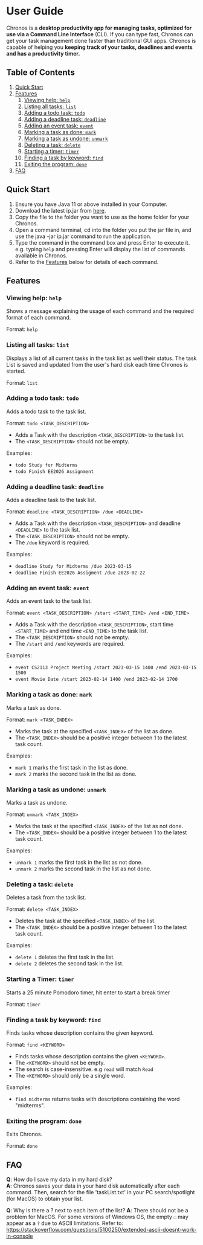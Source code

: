 # User Guide
Chronos is a **desktop productivity app for managing tasks, optimized for use via a Command Line Interface** (CLI).
If you can type fast, Chronos can get your task management done faster than traditional GUI apps. Chronos is capable of
helping you **keeping track of your tasks, deadlines and events and has a productivity timer.**

## Table of Contents
1. [Quick Start](#quick-start)
2. [Features](#features)
    1. [Viewing help: `help`](#viewing-help-help)
    2. [Listing all tasks: `list`](#listing-all-tasks-list)
    3. [Adding a todo task: `todo`](#adding-a-todo-task-todo)
    4. [Adding a deadline task: `deadline`](#adding-a-deadline-task-deadline)
    5. [Adding an event task: `event`](#adding-an-event-task-event)
    6. [Marking a task as done: `mark`](#marking-a-task-as-done-mark)
    7. [Marking a task as undone: `unmark`](#marking-a-task-as-undone-unmark)
    8. [Deleting a task: `delete`](#deleting-a-task-delete)
    9. [Starting a timer: `timer`](#starting-a-timer-timer)
   10. [Finding a task by keyword: `find`](#finding-a-task-by-keyword-find)
   11. [Exiting the program: `done`](#exiting-the-program-bye)
3. [FAQ](#faq)


## Quick Start
1. Ensure you have Java 11 or above installed in your Computer.
2. Download the latest ip.jar from [here]().
3. Copy the file to the folder you want to use as the home folder for your Chronos.
4. Open a command terminal, cd into the folder you put the jar file in, and use the java -jar
   ip.jar command to run the application.
5. Type the command in the command box and press Enter to execute it.
   e.g. typing `help` and pressing Enter will display the list of commands available in Chronos.
6. Refer to the [Features](#features) below for details of each command.

## Features

### Viewing help: `help`

Shows a message explaining the usage of each command and the required format of each command.

Format: `help`

### Listing all tasks: `list`

Displays a list of all current tasks in the task list as well their status. The task List is saved and updated from
the user's hard disk each time Chronos is started.

Format: `list`

### Adding a todo task: `todo`

Adds a todo task to the task list.

Format: `todo <TASK_DESCRIPTION>`
- Adds a Task with the description `<TASK_DESCRIPTION>` to the task list.
- The `<TASK_DESCRIPTION>` should not be empty.

Examples:
- `todo Study for Midterms`
- `todo Finish EE2026 Assignment`

### Adding a deadline task: `deadline`

Adds a deadline task to the task list.

Format: `deadline <TASK_DESCRIPTION> /due <DEADLINE>`

- Adds a Task with the description `<TASK_DESCRIPTION>` and deadline `<DEADLINE>` to the task list.
- The `<TASK_DESCRIPTION>` should not be empty.
- The `/due` keyword is required.

Examples:
- `deadline Study for Midterms /due 2023-03-15`
- `deadline Finish EE2026 Assigment /due 2023-02-22`

### Adding an event task: `event`

Adds an event task to the task list.

Format: `event <TASK_DESCRIPTION> /start <START_TIME> /end <END_TIME>`

- Adds a Task with the description `<TASK_DESCRIPTION>`, start time `<START_TIME>`
  and end time `<END_TIME>` to the task list.
- The `<TASK_DESCRIPTION>` should not be empty.
- The `/start` and `/end` keywords are required.

Examples:
- `event CS2113 Project Meeting /start 2023-03-15 1400 /end 2023-03-15 1500`
- `event Movie Date /start 2023-02-14 1400 /end 2023-02-14 1700`

### Marking a task as done: `mark`

Marks a task as done.

Format: `mark <TASK_INDEX>`

- Marks the task at the specified `<TASK_INDEX>` of the list as done.
- The `<TASK_INDEX>` should be a positive integer between 1 to the latest task count.

Examples:
- `mark 1` marks the first task in the list as done.
- `mark 2` marks the second task in the list as done.

### Marking a task as undone: `unmark`

Marks a task as undone.

Format: `unmark <TASK_INDEX>`

- Marks the task at the specified `<TASK_INDEX>` of the list as not done.
- The `<TASK_INDEX>` should be a positive integer between 1 to the latest task count.

Examples:
- `unmark 1` marks the first task in the list as not done.
- `unmark 2` marks the second task in the list as not done.

### Deleting a task: `delete`

Deletes a task from the task list.

Format: `delete <TASK_INDEX>`

- Deletes the task at the specified `<TASK_INDEX>` of the list.
- The `<TASK_INDEX>` should be a positive integer between 1 to the latest task count.

Examples:
- `delete 1` deletes the first task in the list.
- `delete 2` deletes the second task in the list.

### Starting a Timer: `timer`

Starts a 25 minute Pomodoro timer, hit enter to start a break timer

Format: `timer`

### Finding a task by keyword: `find`

Finds tasks whose description contains the given keyword.

Format: `find <KEYWORD>`

- Finds tasks whose description contains the given `<KEYWORD>`.
- The `<KEYWORD>` should not be empty.
- The search is case-insensitive. e.g `read` will match `Read`
- The `<KEYWORD>` should only be a single word.

Examples:
- `find midterms` returns tasks with descriptions containing the word "midterms".

### Exiting the program: `done`

Exits Chronos.

Format: `done`

## FAQ

**Q**: How do I save my data in my hard disk?  
**A**: Chronos saves your data in your hard disk automatically after each command. Then, search for the file 'taskList.txt' 
        in your PC search/spotlight (for MacOS) to obtain your list.
        
**Q**: Why is there a ? next to each item of the list?
**A**: There should not be a problem for MacOS. For some versions of Windows OS, the empty `☐` may appear as a `?` due to ASCII limitations. Refer to:            https://stackoverflow.com/questions/5100250/extended-ascii-doesnt-work-in-console 
        




